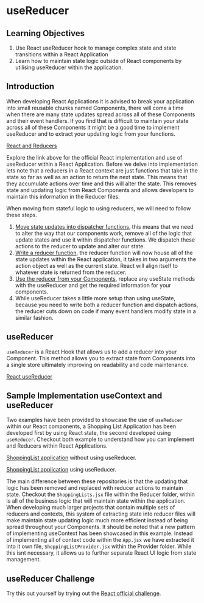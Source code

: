 # useReducer

## Learning Objectives

1. Use React useReducer hook to manage complex state and state transitions within a React Application
2. Learn how to maintain state logic outside of React components by utilising useReducer within the application.

## Introduction

When developing React Applications it is advised to break your application into small reusable chunks named Components, there will come a time when there are many state updates spread across all of these Components and their event handlers. If you find that is difficult to maintain your state across all of these Components it might be a good time to implement useReducer and to extract your updating logic from your functions.

<a href="https://react.dev/learn/extracting-state-logic-into-a-reducer" target="_blank">React and Reducers</a>

Explore the link above for the official React implementation and use of useReducer within a React Application. Before we delve into implementation lets note that a reducers in a React context are just functions that take in the state so far as well as an action to return the next state. This means that they accumulate actions over time and this will alter the state. This removes state and updating logic from React Components and allows developers to maintain this information in the Reducer files.

When moving from stateful logic to using reducers, we will need to follow these steps.

1. <a href="https://react.dev/learn/extracting-state-logic-into-a-reducer#step-1-move-from-setting-state-to-dispatching-actions" target="_blank">Move state updates into dispatcher functions</a>, this means that we need to alter the way that our components work, remove all of the logic that update states and use it within dispatcher functions. We dispatch these actions to the reducer to update and alter our state.
2. <a href="https://react.dev/learn/extracting-state-logic-into-a-reducer#step-2-write-a-reducer-function" target="_blank">Write a reducer function</a>, the reducer function will now house all of the state updates within the React application, it takes in two arguments the action object as well as the current state. React will align itself to whatever state is returned from the reducer.
3. <a href="https://react.dev/learn/extracting-state-logic-into-a-reducer#step-3-use-the-reducer-from-your-component" target="_blank">Use the reducer from your Components</a>, replace any useState methods with the useReducer  and get the required information for your components.
4. While useReducer takes a little more setup than using useState, because you need to write both a reducer function and dispatch actions, the reducer cuts down on code if many event handlers modify state in a similar fashion.

## useReducer

`useReducer` is a React Hook that allows us to add a reducer into your Component. This method allows you to extract state from Components into a single store ultimately improving on readability and code maintenance.

<a href="https://react.dev/reference/react/useReducer" target="_blank">React useReducer</a>

## Sample Implementation useContext and useReducer

Two examples have been provided to showcase the use of `useReducer` within our React components, a Shopping List Application has been developed first by using React state, the second developed using `useReducer`. Checkout both example to understand how you can implement and Reducers within React Applications.

<a href="https://github.com/rocketacademy/react-reducer-3.2" target="_blank">ShoppingList application</a> without using useReducer.

<a href="https://github.com/rocketacademy/react-reducer-3.2/tree/reducer" target="_blank">ShoppingList application</a> using useReducer.

The main difference between these repositories is that the updating that logic has been removed and replaced with reducer actions to maintain state. Checkout the `ShoppingLists.jsx` file within the Reducer folder, within is all of the business logic that will maintain state within the application. When developing much larger projects that contain multiple sets of reducers and contexts, this system of extracting state into reducer files will make maintain state updating logic much more efficient instead of being spread throughout your Components. It should be noted that a new pattern of implementing useContext has been showcased in this example. Instead of implementing all of context code within the `App.jsx` we have extracted it into it own file, `ShoppingListProvider.jsx` within the Provider folder. While this isnt necessary, it allows us to further separate React UI logic from state management.

## useReducer Challenge

Try this out yourself by trying out the <a href="https://react.dev/learn/extracting-state-logic-into-a-reducer#challenges" target="_blank">React official challenge</a>.

